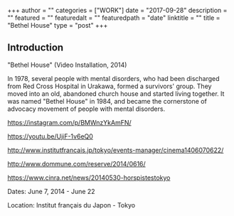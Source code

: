 +++
author = ""
categories = ["WORK"]
date = "2017-09-28"
description = ""
featured = ""
featuredalt = ""
featuredpath = "date"
linktitle = ""
title = "Bethel House"
type = "post"
+++

## Introduction

"Bethel House" (Video Installation, 2014)

In 1978, several people with mental disorders, who had been discharged from Red Cross Hospital in Urakawa,
formed a survivors' group. They moved into an old, abandoned church house and started living together.
It was named "Bethel House" in 1984, and became the cornerstone of advocacy movement of people with mental disorders.

https://instagram.com/p/BMWnzYkAmFN/

https://youtu.be/UjiF-1v6eQ0

http://www.institutfrancais.jp/tokyo/events-manager/cinema1406070622/

http://www.dommune.com/reserve/2014/0616/

https://www.cinra.net/news/20140530-horspistestokyo

Dates: June 7, 2014 - June 22

Location: Institut français du Japon - Tokyo
